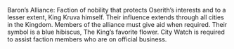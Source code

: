 Baron’s Alliance: Faction of nobility that protects Oserith’s interests and to a lesser extent, King Kruva himself. Their influence extends through all cities in the Kingdom. Members of the alliance must give aid when required. Their symbol is a blue hibiscus, The King’s favorite flower. City Watch is required to assist faction members who are on official business. 